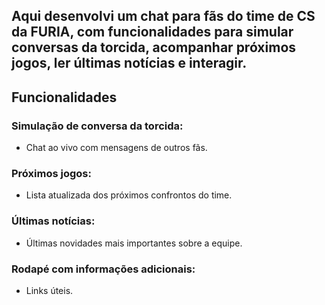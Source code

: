 ## Aqui desenvolvi um chat para fãs do time de CS da FURIA, com funcionalidades para simular conversas da torcida, acompanhar próximos jogos, ler últimas notícias e interagir.

## Funcionalidades
### Simulação de conversa da torcida:
- Chat ao vivo com mensagens de outros fãs.

### Próximos jogos:
- Lista atualizada dos próximos confrontos do time.

### Últimas notícias:
- Últimas novidades mais importantes sobre a equipe.

### Rodapé com informações adicionais:
- Links úteis.
